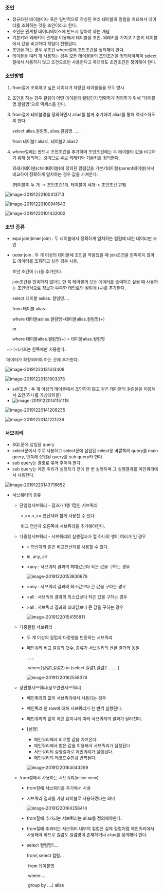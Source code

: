 ### 조인

* 정규화된 테이블이나 혹은 일반적으로 작성된 여러 테이블의 컬럼을 이요해서 데이터를 조회하는 것을 조인이라고 한다.
* 조인은 관계형 데이터베이스에 반드시 알아야 하는 개념
* 기본키와 외래키의 관계를 이용해서 테이블을 조인. 외래키를 가지고 기본키 테이블에서 값을 비교하여 작업이 진행된다.
* 조인을 하는 경우 무조건 where절에 조인조건을 정의해야 한다.
* 테이블을 여러 개 사용하는 경우 모든 테이블들의 조인조건을 정의해야하며 select절에서 사용하지 않고 조건으로만 사용한다고 하더라도 조인조건은 정의해야 한다.

### 조인방법

1. from절에 조회하고 싶은 데이터가 저장된 테이블들을 모두 명시

2. 조인을 하는 경우 컬럼이 어떤 테이블의 컬럼인지 명확하게 정의하기 위해 "테이블명.컬럼명"으로 액세스를 한다.

3. from절에 테이블명을 정의하면서 alias를 함께 추가하여 alias를 통해 액세스하도록 한다.

   select alias.컬럼명, alias.컬럼명 ......

   from 테이블1 alias1, 테이블2 alias2

4. where절에는 반드시 조인조건을 추가하며 조인조건에는 두 테이블의 값을 비교하기 위해 정의하는 것이므로 주로 외래키와 기본키를 정의한다.

   외래키테이블(child테이블)에 정의된 컬럼값을 기본키테이블(parent테이블)에서 비교하여 정확하게 일치하는 경우 값을 가져온다.

   (테이블이 두 개 -> 조인조건1개, 테이블이 세개-> 조인조건 2개)

   

![image-20191220100413713](images/image-20191220100413713.png)

![image-20191220100941643](images/image-20191220100941643.png)



![image-20191220101432002](images/image-20191220101432002.png)



### 조인 종류

* equi join(inner join) : 두 테이블에서 정확하게 일치하는 컬럼에 대한 데이터만 조인

* outer join : 두 개 이상의 테이블에 조인을 작용했을 때 join조건을 만족하지 않아도 데이터를 조회하고 싶은 경우 사용. 

  조인 조건에 (+)를 추가한다.

  join조건을 만족하지 않아도 한 쪽 테이블의 모든 데이터를 출력하고 싶을 때 사용하는 조인방식으로 정보가 부족한 테입르의 컬럼에 (+)를 추가한다.

  select 테이블 aslias. 컬럼명....

  from 테이블 alias

  where 테이블aslias.컬럼명=테이블alias.컬럼명(+)

  or

  where 테이블alias.컬럼명(+) = 테이블alias.컬럼명



​		=> (+)기호는 한쪽에만 사용한다.

​			데이터가 확장되어야 하는 곳에 추가한다.

![image-20191220131613408](images/image-20191220131613408.png)

![image-20191220131803375](images/image-20191220131803375.png)

* self조인 : 두 개 이상의 테이블에서 조인하지 않고 같은 테이블의 컬럼들을 이용해서 조인(하나를 가상테이블)
* ![image-20191220141151118](images/image-20191220141151118.png)

![image-20191220141206235](images/image-20191220141206235.png)

![image-20191220141221236](images/image-20191220141221236.png)

### 서브쿼리

* SQL문에 삽입된 query
* select문에서 주로 사용하고 select문에 삽입된 select문 바깥쪽의 query를 main query, 안쪽에 삽입된 query를 sub query라 한다.
* sub query는 괄호로 묶어 주어야 한다.
* sub query는 메인 쿼리가 실행되기 전에 한 번 실행되며 그 실행결과를 메인쿼리에서 사용한다.

![image-20191220143716652](images/image-20191220143716652.png)



 * 서브퀘리의 종류

    * 단일행서브쿼리 - 결과가 1행 1열인 서브쿼리

      ​								>,>=,<,<= 연산자와 함께 사용할 수 있다

      ​								비교 연산자 오른쪽에 서브쿼리를 추가해야한다.

   * 다중행서브쿼리 - 서브쿼리의 실행결과가 열 하나의 행이 여러개 인 경우

        - = 연산자와 같은 비교연산자를 사용할 수 없다.

        - in, any,  all

        - <any : 서브쿼리 결과의 최대값보다 작은 값을 구하는 경우

          ![image-20191220153830879](images/image-20191220153830879.png)

        - \>any :  서브쿼리 결과의 최소값보다 큰 값을 구하는 경우

        - <all : 서브쿼리 결과의 최소값보다 작은 값을 구하는 경우

        - \>all : 서브쿼리 결과의 최대값보다 큰 값을 구하는 경우

          ![image-20191220154155811](images/image-20191220154155811.png)

   * 다중컬럼 서브쿼리

     * 두 개 이상의 컬럼과 다중행을 반환하는 서브쿼리

     * 메인쿼리 비교 칼럼의 갯수, 종류가 서브쿼리의 반환 결과와 동일

       ​				.....

       ​				where(컬럼1,컬럼2) in (select 컬럼1,컬럼2 ........)

       ![image-20191220162558374](images/image-20191220162558374.png)

   * 상관형서브쿼리(상호연관서브쿼리)

     * 메인쿼리의 값이 서브쿼리에서 사용되는 경우

     * 메인쿼리 한 row에 대해 서브쿼리가 한 번씩 실행된다.

     * 메인쿼리의 값이 어떤 값이냐에 따라 서브쿼리의 결과가 달라진다.

     * [실행]

       * 메인쿼리에서 비교할 값을 가져온다.
       * 메인쿼리에서 받은 값을 이용해서 서브쿼리가 실행된다
       * 서브쿼리의 실행결과로 메인쿼리가 실행된다.
       * 메인쿼리의 레코드수만큼 반복된다.

       ![image-20191220164043299](images/image-20191220164043299.png)

   * from절에서 사용하는 서브쿼리(inline view)

     * from절에 서브쿼리를 추가해서 사용

     * 서브쿼리 결과를 가상 테이블로 사용하겠다는 의미

       ![image-20191220164358414](images/image-20191220164358414.png)

     * from절에 추가되는 서브쿼리는 alias를 정의해야한다.

     * from절에 추과되는 서브쿼리 내부의 컬럼은 실제 컬럼처럼 메인쿼리에서 사용해야 하므로 컬럼도 컬럼명이 존재하거나 alias를 정의해야 한다.

     * select 컬럼명1....

       from( select 컬럼...

       ​			from 테이블명

       ​			where.....

       ​			group by ....) alias